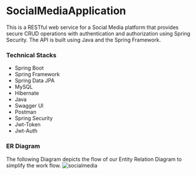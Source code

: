 # SocialMediaApplication

This is a RESTful web service for a Social Media platform that provides secure CRUD operations with authentication and authorization using Spring Security. The API is built using Java and the Spring Framework.


### Technical Stacks

- Spring Boot 
- Spring Framework
- Spring Data JPA 
- MySQL 
- Hibernate
- Java
- Swagger UI
- Postman
- Spring Security
- Jwt-Token
- Jwt-Auth


### ER Diagram
The following Diagram depicts the flow of our Entity Relation Diagram to simplify the work flow.
![socialmedia](https://github.com/ujjawalyt/SocialMediaApplication/assets/87421981/af601c85-0b2a-4d7e-8de5-a32d5d43fba2)

